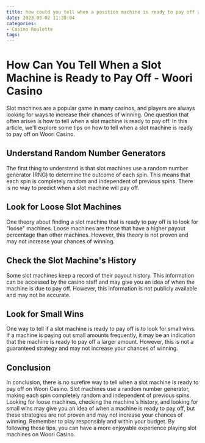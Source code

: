 ```yaml
---
title: how could you tell when a position machine is ready to pay off woori casino
date: 2023-03-02 11:38:04
categories:
- Casino Roulette
tags:
---
```

# How Can You Tell When a Slot Machine is Ready to Pay Off - Woori Casino

Slot machines are a popular game in many casinos, and players are always looking for ways to increase their chances of winning. One question that often arises is how to tell when a slot machine is ready to pay off. In this article, we'll explore some tips on how to tell when a slot machine is ready to pay off on Woori Casino.

## Understand Random Number Generators

The first thing to understand is that slot machines use a random number generator (RNG) to determine the outcome of each spin. This means that each spin is completely random and independent of previous spins. There is no way to predict when a slot machine will pay off.

## Look for Loose Slot Machines

One theory about finding a slot machine that is ready to pay off is to look for "loose" machines. Loose machines are those that have a higher payout percentage than other machines. However, this theory is not proven and may not increase your chances of winning.

## Check the Slot Machine's History

Some slot machines keep a record of their payout history. This information can be accessed by the casino staff and may give you an idea of when the machine is due to pay off. However, this information is not publicly available and may not be accurate.

## Look for Small Wins

One way to tell if a slot machine is ready to pay off is to look for small wins. If a machine is paying out small amounts frequently, it may be an indication that the machine is ready to pay off a larger amount. However, this is not a guaranteed strategy and may not increase your chances of winning.

## Conclusion

In conclusion, there is no surefire way to tell when a slot machine is ready to pay off on Woori Casino. Slot machines use a random number generator, making each spin completely random and independent of previous spins. Looking for loose machines, checking the machine's history, and looking for small wins may give you an idea of when a machine is ready to pay off, but these strategies are not proven and may not increase your chances of winning. Remember to play responsibly and within your budget. By following these tips, you can have a more enjoyable experience playing slot machines on Woori Casino.